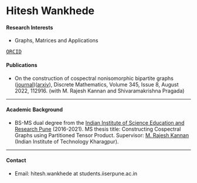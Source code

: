 # Hitesh Wankhede


#### Research Interests

- Graphs, Matrices and Applications

<kbd>[ORCID](https://orcid.org/0000-0003-3431-6305)</kbd>

#### Publications

- On the construction of cospectral nonisomorphic bipartite graphs ([journal](https://authors.elsevier.com/a/1etEU,H-cT6D8))([arxiv](https://arxiv.org/abs/2110.09034)), Discrete Mathematics, Volume 345, Issue 8, August 2022, 112916.
(with M. Rajesh Kannan and Shivaramakrishna Pragada)

---

#### Academic Background

- BS-MS dual degree from the [Indian Institute of Science Education and Research Pune](https://www.iiserpune.ac.in/) (2016-2021). 
MS thesis title: Constructing Cospectral Graphs using Partitioned Tensor Product. 
Supervisor: [M. Rajesh Kannan](https://www.facweb.iitkgp.ac.in/~rkannan/) (Indian Institute of Technology Kharagpur). 

---


#### Contact 

- Email: hitesh.wankhede at students.iiserpune.ac.in 

